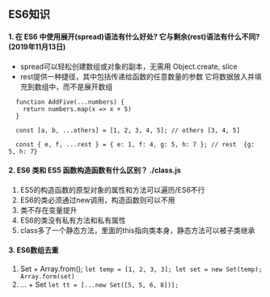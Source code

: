 ## ES6知识

#### 1. 在 ES6 中使用展开(spread)语法有什么好处? 它与剩余(rest)语法有什么不同? (2019年11月13日)
* spread可以轻松创建数组或对象的副本，无需用 Object.create, slice
* rest提供一种捷径，其中包括传递给函数的任意数量的参数 它将数据放入并填充到数组中，而不是展开数组
```
  function AddFive(...numbers) {
    return numbers.map(x => x + 5)
  }

  const [a, b, ...others] = [1, 2, 3, 4, 5]; // others [3, 4, 5]

  const { e, f, ...rest } = { e: 1, f: 4, g: 5, h: 7 }; // rest  {g: 5, h: 7}

```

#### 2. ES6 类和 ES5 函数构造函数有什么区别？ ./class.js
1. ES5的构造函数的原型对象的属性和方法可以遍历/ES6不行
2. ES6的类必须通过new调用，构造函数则可以不用
3. 类不存在变量提升
4. ES6的类没有私有方法和私有属性
5. class多了一个静态方法，里面的this指向类本身，静态方法可以被子类继承

#### 3. ES6数组去重
1. Set + Array.from(); 
`let temp = [1, 2, 3, 3]; let set = new Set(temp); Array.form(set)`
2. ... + Set
`let tt = [...new Set([5, 5, 6, 8])];`